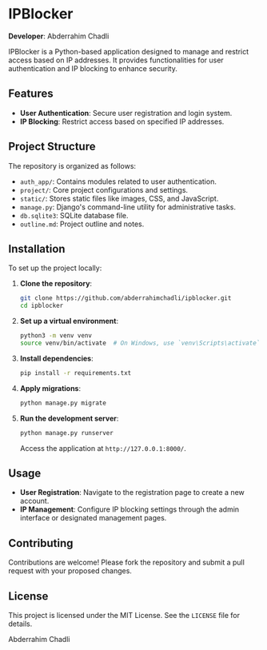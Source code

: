 
# IPBlocker

**Developer**: Abderrahim Chadli

IPBlocker is a Python-based application designed to manage and restrict access based on IP addresses. It provides functionalities for user authentication and IP blocking to enhance security.

## Features

- **User Authentication**: Secure user registration and login system.
- **IP Blocking**: Restrict access based on specified IP addresses.

## Project Structure

The repository is organized as follows:

- `auth_app/`: Contains modules related to user authentication.
- `project/`: Core project configurations and settings.
- `static/`: Stores static files like images, CSS, and JavaScript.
- `manage.py`: Django's command-line utility for administrative tasks.
- `db.sqlite3`: SQLite database file.
- `outline.md`: Project outline and notes.

## Installation

To set up the project locally:

1. **Clone the repository**:

   ```bash
   git clone https://github.com/abderrahimchadli/ipblocker.git
   cd ipblocker
   ```

2. **Set up a virtual environment**:

   ```bash
   python3 -m venv venv
   source venv/bin/activate  # On Windows, use `venv\Scripts\activate`
   ```

3. **Install dependencies**:

   ```bash
   pip install -r requirements.txt
   ```

4. **Apply migrations**:

   ```bash
   python manage.py migrate
   ```

5. **Run the development server**:

   ```bash
   python manage.py runserver
   ```

   Access the application at `http://127.0.0.1:8000/`.

## Usage

- **User Registration**: Navigate to the registration page to create a new account.
- **IP Management**: Configure IP blocking settings through the admin interface or designated management pages.

## Contributing

Contributions are welcome! Please fork the repository and submit a pull request with your proposed changes.

## License

This project is licensed under the MIT License. See the `LICENSE` file for details.

Abderrahim Chadli
